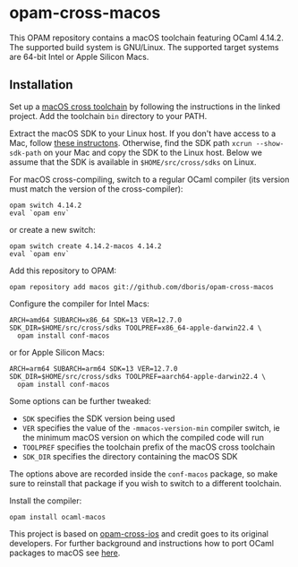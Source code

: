 opam-cross-macos
================

This OPAM repository contains a macOS toolchain featuring OCaml 4.14.2.
The supported build system is GNU/Linux. The supported target systems are 64-bit
Intel or Apple Silicon Macs.

Installation
------------

Set up a [macOS cross toolchain](https://github.com/tpoechtrager/osxcross)
by following the instructions in the linked project. Add the toolchain `bin`
directory to your PATH.

Extract the macOS SDK to your Linux host. If you don't have access to a Mac, follow
[these instructons](https://github.com/tpoechtrager/osxcross#packaging-the-sdk).
Otherwise, find the SDK path `xcrun --show-sdk-path` on your Mac and copy the SDK to
the Linux host. Below we assume that the SDK is available
in `$HOME/src/cross/sdks` on Linux.

For macOS cross-compiling, switch to a regular OCaml compiler (its version must
match the version of the cross-compiler):

    opam switch 4.14.2
    eval `opam env`

or create a new switch:

    opam switch create 4.14.2-macos 4.14.2
    eval `opam env`

Add this repository to OPAM:

    opam repository add macos git://github.com/dboris/opam-cross-macos

Configure the compiler for Intel Macs:

    ARCH=amd64 SUBARCH=x86_64 SDK=13 VER=12.7.0 SDK_DIR=$HOME/src/cross/sdks TOOLPREF=x86_64-apple-darwin22.4 \
      opam install conf-macos

or for Apple Silicon Macs:

    ARCH=arm64 SUBARCH=arm64 SDK=13 VER=12.7.0 SDK_DIR=$HOME/src/cross/sdks TOOLPREF=aarch64-apple-darwin22.4 \
      opam install conf-macos

Some options can be further tweaked:

  * `SDK` specifies the SDK version being used
  * `VER` specifies the value of the `-mmacos-version-min` compiler switch,
    ie the minimum macOS version on which the compiled code will run
  * `TOOLPREF` specifies the toolchain prefix of the macOS cross toolchain
  * `SDK_DIR` specifies the directory containing the macOS SDK

The options above are recorded inside the `conf-macos` package, so make sure to
reinstall that package if you wish to switch to a different toolchain.

Install the compiler:

    opam install ocaml-macos

This project is based on [opam-cross-ios](https://github.com/ocaml-cross/opam-cross-ios) and
credit goes to its original developers. For further background and instructions how to
port OCaml packages to macOS see
[here](https://github.com/ocaml-cross/opam-cross-ios#porting-packages).